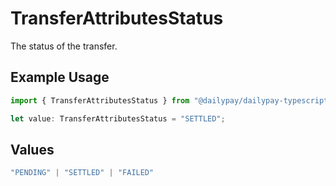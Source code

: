 # TransferAttributesStatus

The status of the transfer.

## Example Usage

```typescript
import { TransferAttributesStatus } from "@dailypay/dailypay-typescript-sdk/models";

let value: TransferAttributesStatus = "SETTLED";
```

## Values

```typescript
"PENDING" | "SETTLED" | "FAILED"
```